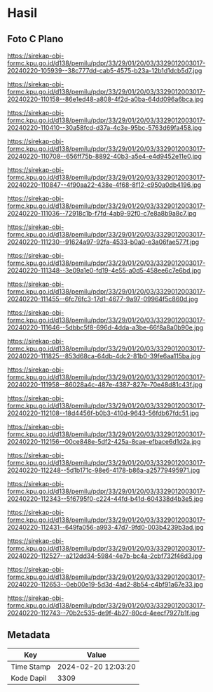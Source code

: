 # Hasil

## Foto C Plano

https://sirekap-obj-formc.kpu.go.id/d138/pemilu/pdpr/33/29/01/20/03/3329012003017-20240220-105939--38c777dd-cab5-4575-b23a-12b1d1dcb5d7.jpg

https://sirekap-obj-formc.kpu.go.id/d138/pemilu/pdpr/33/29/01/20/03/3329012003017-20240220-110158--86e1ed48-a808-4f2d-a0ba-64dd096a6bca.jpg

https://sirekap-obj-formc.kpu.go.id/d138/pemilu/pdpr/33/29/01/20/03/3329012003017-20240220-110410--30a58fcd-d37a-4c3e-95bc-5763d69fa458.jpg

https://sirekap-obj-formc.kpu.go.id/d138/pemilu/pdpr/33/29/01/20/03/3329012003017-20240220-110708--656ff75b-8892-40b3-a5e4-e4d9452e11e0.jpg

https://sirekap-obj-formc.kpu.go.id/d138/pemilu/pdpr/33/29/01/20/03/3329012003017-20240220-110847--4f90aa22-438e-4f68-8f12-c950a0db4196.jpg

https://sirekap-obj-formc.kpu.go.id/d138/pemilu/pdpr/33/29/01/20/03/3329012003017-20240220-111036--72918c1b-f7fd-4ab9-92f0-c7e8a8b9a8c7.jpg

https://sirekap-obj-formc.kpu.go.id/d138/pemilu/pdpr/33/29/01/20/03/3329012003017-20240220-111230--91624a97-92fa-4533-b0a0-e3a06fae577f.jpg

https://sirekap-obj-formc.kpu.go.id/d138/pemilu/pdpr/33/29/01/20/03/3329012003017-20240220-111348--3e09a1e0-fd19-4e55-a0d5-458ee6c7e6bd.jpg

https://sirekap-obj-formc.kpu.go.id/d138/pemilu/pdpr/33/29/01/20/03/3329012003017-20240220-111455--6fc76fc3-17d1-4677-9a97-09964f5c860d.jpg

https://sirekap-obj-formc.kpu.go.id/d138/pemilu/pdpr/33/29/01/20/03/3329012003017-20240220-111646--5dbbc5f8-696d-4dda-a3be-66f8a8a0b90e.jpg

https://sirekap-obj-formc.kpu.go.id/d138/pemilu/pdpr/33/29/01/20/03/3329012003017-20240220-111825--853d68ca-64db-4dc2-81b0-39fe6aa115ba.jpg

https://sirekap-obj-formc.kpu.go.id/d138/pemilu/pdpr/33/29/01/20/03/3329012003017-20240220-111958--86028a4c-487e-4387-827e-70e48d81c43f.jpg

https://sirekap-obj-formc.kpu.go.id/d138/pemilu/pdpr/33/29/01/20/03/3329012003017-20240220-112108--18d4456f-b0b3-410d-9643-56fdb67fdc51.jpg

https://sirekap-obj-formc.kpu.go.id/d138/pemilu/pdpr/33/29/01/20/03/3329012003017-20240220-112156--00ce848e-5df2-425a-8cae-efbace6d1d2a.jpg

https://sirekap-obj-formc.kpu.go.id/d138/pemilu/pdpr/33/29/01/20/03/3329012003017-20240220-112248--5d1b171c-98e6-4178-b86a-a25779495971.jpg

https://sirekap-obj-formc.kpu.go.id/d138/pemilu/pdpr/33/29/01/20/03/3329012003017-20240220-112343--5f6795f0-c224-44fd-b41d-604338d4b3e5.jpg

https://sirekap-obj-formc.kpu.go.id/d138/pemilu/pdpr/33/29/01/20/03/3329012003017-20240220-112431--649fa056-a993-47d7-9fd0-003b4239b3ad.jpg

https://sirekap-obj-formc.kpu.go.id/d138/pemilu/pdpr/33/29/01/20/03/3329012003017-20240220-112527--a212dd34-5984-4e7b-bc4a-2cbf732f46d3.jpg

https://sirekap-obj-formc.kpu.go.id/d138/pemilu/pdpr/33/29/01/20/03/3329012003017-20240220-112653--0eb00e19-5d3d-4ad2-8b54-c4bf91a67e33.jpg

https://sirekap-obj-formc.kpu.go.id/d138/pemilu/pdpr/33/29/01/20/03/3329012003017-20240220-112743--70b2c535-de9f-4b27-80cd-4eecf7927b1f.jpg


## Metadata

| Key        | Value               |
| ---------- | ------------------- |
| Time Stamp | 2024-02-20 12:03:20 |
| Kode Dapil | 3309                |



